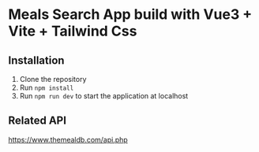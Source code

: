 # Meals Search App build with Vue3 + Vite + Tailwind Css


## Installation
1. Clone the repository
2. Run `npm install`
3. Run `npm run dev` to start the application at localhost

## Related API
https://www.themealdb.com/api.php
